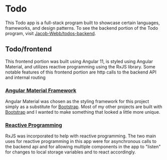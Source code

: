 # Todo
This Todo app is a full-stack program built to showcase certain languages, frameworks, and design patterns.
To see the backend portion of the Todo program, visit [Jacob-Webb/todos-backend](https://github.com/Jacob-Webb/todos-backend).

## Todo/frontend
This frontend portion was built using Angular 11, is styled using Angular Material, and utilizes reactive programming using the RxJS library. 
Some notable features of this frontend portion are http calls to the backend API and internal routing

### [Angular Material Framework](https://material.angular.io/)
Angular Material was chosen as the styling framework for this project simply as a substitute for [Bootstrap](https://getbootstrap.com/). Most of my other projects are built with [Bootstrap](https://getbootstrap.com/) and I wanted to make something that looked a little more unique.

### [Reactive Programming](http://reactivex.io/)
RxJS was incorporated to help with reactive programming. The two main uses for reactive programming in this app were for asynchronous calls to the backend api and for allowing multiple components in the app to "listen" for changes to local storage variables and to react accordingly.




